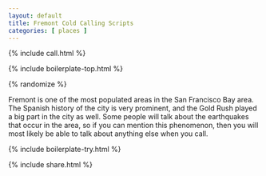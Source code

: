 ```yaml
---
layout: default
title: Fremont Cold Calling Scripts
categories: [ places ]
---
```


{% include call.html %}

{% include boilerplate-top.html %}


{% randomize %}

Fremont is one of the most populated areas in the San Francisco Bay area. The Spanish history of the city is very prominent, and the Gold Rush played a big part in the city as well. Some people will talk about the earthquakes that occur in the area, so if you can mention this phenomenon, then you will most likely be able to talk about anything else when you call.

{% include boilerplate-try.html %}

{% include share.html %}